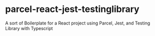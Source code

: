 # parcel-react-jest-testinglibrary
A sort of Boilerplate for a React project using Parcel, Jest, and Testing Library with Typescript
